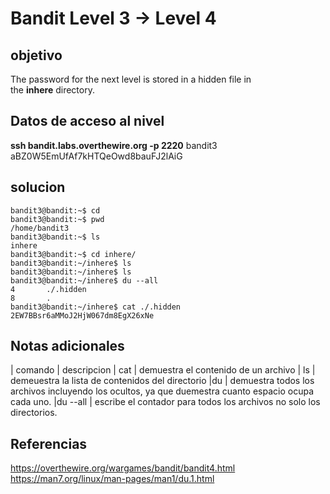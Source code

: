 # Bandit Level 3 -> Level 4

## objetivo
The password for the next level is stored in a hidden file in the **inhere** directory.

## Datos de acceso al nivel
**ssh bandit.labs.overthewire.org -p 2220**
bandit3
aBZ0W5EmUfAf7kHTQeOwd8bauFJ2lAiG
## solucion
```bash()
bandit3@bandit:~$ cd
bandit3@bandit:~$ pwd
/home/bandit3
bandit3@bandit:~$ ls
inhere
bandit3@bandit:~$ cd inhere/
bandit3@bandit:~/inhere$ ls
bandit3@bandit:~/inhere$ ls
bandit3@bandit:~/inhere$ du --all
4       ./.hidden
8       .
bandit3@bandit:~/inhere$ cat ./.hidden
2EW7BBsr6aMMoJ2HjW067dm8EgX26xNe

```

## Notas adicionales
| comando | descripcion
| cat | demuestra el contenido de un archivo 
| ls | demeuestra la lista de contenidos del directorio
|du | demuestra todos los archivos incluyendo los ocultos, ya que duemestra cuanto espacio ocupa cada uno. 
|du --all | escribe el contador para todos los archivos no solo los directorios. 

## Referencias
https://overthewire.org/wargames/bandit/bandit4.html
https://man7.org/linux/man-pages/man1/du.1.html
